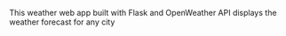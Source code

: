 This weather web app built with Flask and OpenWeather API displays the weather forecast for any city
